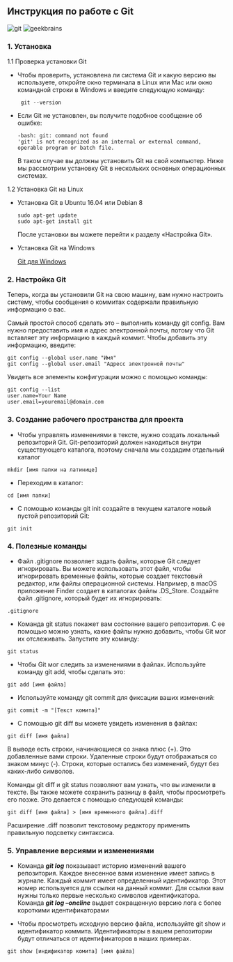 ## Инструкция по работе с Git
![git](https://i.pinimg.com/originals/17/37/0c/17370cc74173f9d72e8aa972fe3bef2e.png)
![geekbrains](https://epicris.ru/wp-content/uploads/2020/11/promokod-geekbrains.jpg)
### 1. **Установка**
    
1.1 Проверка установки Git
   
* Чтобы проверить, установлена ли система Git и какую версию вы используете, откройте окно терминала в Linux или Mac или окно командной строки в Windows и введите следующую команду:
        
  ```
   git --version 
   ```
         
* Если Git не установлен, вы получите подобное сообщение об ошибке:
   
   ```
   -bash: git: command not found
   'git' is not recognized as an internal or external command, operable program or batch file.
   ```
   В таком случае вы должны установить Git на свой компьютер. Ниже мы рассмотрим установку Git в нескольких основных операционных системах.
   
1.2 Установка Git на Linux
            
* Установка Git в Ubuntu 16.04 или Debian 8
  ```
  sudo apt-get update
  sudo apt-get install git
  ```
  После установки вы можете перейти к разделу «Настройка Git».
* Установка Git на Windows
     
  [Git для Windows](http://git-scm.com/download/win)

### 2. Настройка Git

Теперь, когда вы установили Git на свою машину, вам нужно настроить систему, чтобы сообщения о коммитах содержали правильную информацию о вас.

Самый простой способ сделать это – выполнить команду git config. Вам нужно предоставить имя и адрес электронной почты, потому что Git вставляет эту информацию в каждый коммит. Чтобы добавить эту информацию, введите:

```
git config --global user.name "Имя"
git config --global user.email "Адресс электронной почты"
```

Увидеть все элементы конфигурации можно с помощью команды:

```
git config --list
user.name=Your Name
user.email=youremail@domain.com
```

### 3. Создание рабочего пространства для проекта
* Чтобы управлять изменениями в тексте, нужно создать локальный репозиторий Git. Git-репозиторий должен находиться внутри существующего каталога, поэтому сначала мы создадим отдельный каталог

```
mkdir [имя папки на латинице]
```

* Переходим в каталог:
```
cd [имя папки]
```

* С помощью команды git init создайте в текущем каталоге новый пустой репозиторий Git:
```
git init
```
### 4. Полезные команды
* Файл .gitignore позволяет задать файлы, которые Git следует игнорировать. Вы можете использовать этот файл, чтобы игнорировать временные файлы, которые создает текстовый редактор, или файлы операционной системы. Например, в macOS приложение Finder создает в каталогах файлы .DS_Store. Создайте файл .gitignore, который будет их игнорировать:
```
.gitignore
```
* Команда git status покажет вам состояние вашего репозитория. С ее помощью можно узнать, какие файлы нужно добавить, чтобы Git мог их отслеживать. Запустите эту команду:
```
git status
```
* Чтобы Git мог следить за изменениями в файлах. Используйте команду git add, чтобы сделать это:
```
git add [имя файла]
```
* Используйте команду git commit для фиксации ваших изменений:
```
git commit -m "[Текст комита]"
```

* С помощью git diff вы можете увидеть изменения в файлах:
```
git diff [имя файла]
```

В выводе есть строки, начинающиеся со знака плюс (+). Это добавленные вами строки. Удаленные строки будут отображаться со знаком минус (-). Строки, которые остались без изменений, будут без каких-либо символов.

Команды git diff и git status позволяют вам узнать, что вы изменили в тексте. Вы также можете сохранить разницу в файл, чтобы просмотреть его позже. Это делается с помощью следующей команды:

```
git diff [имя файла] > [имя временного файла].diff
```
Расширение .diff позволит текстовому редактору применить правильную подсветку синтаксиса.

### 5. Управление версиями и изменениями
* Команда ***git log*** показывает историю изменений вашего репозитория. Каждое внесенное вами изменение имеет запись в журнале.
  Каждый коммит имеет определенный идентификатор. Этот номер используется для ссылки на данный коммит. Для ссылки вам нужны только первые несколько символов идентификатора. Команда ***git log –oneline*** выдает сокращенную версию лога с более короткими идентификаторами

* Чтобы просмотреть исходную версию файла, используйте git show и идентификатор коммита. Идентификаторы в вашем репозитории будут отличаться от идентификаторов в наших примерах.
```
git show [индификатор комита] [имя файла]
```
